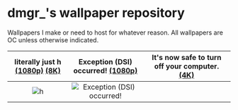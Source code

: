 # dmgr_'s wallpaper repository

Wallpapers I make or need to host for whatever reason. All wallpapers are OC unless otherwise indicated.

| literally just h [(1080p)](https://dmgrstuff.github.io/stuff/wallpapers/h.png) [(8K)](https://dmgrstuff.github.io/stuff/wallpapers/h_8k.png) | Exception (DSI) occurred! [(1080p)](https://dmgrstuff.github.io/stuff/wallpapers/exception_dsi_occurred.png) | It's now safe to turn off your computer. [(4K)](https://dmgrstuff.github.io/stuff/wallpapers/its_now_safe_4k.png)
| :---: | :---: | :---: |
| ![h](https://dmgrstuff.github.io/stuff/wallpapers/h.png) | ![Exception (DSI) occurred!](https://dmgrstuff.github.io/stuff/wallpapers/exception_dsi_occurred.png) |
